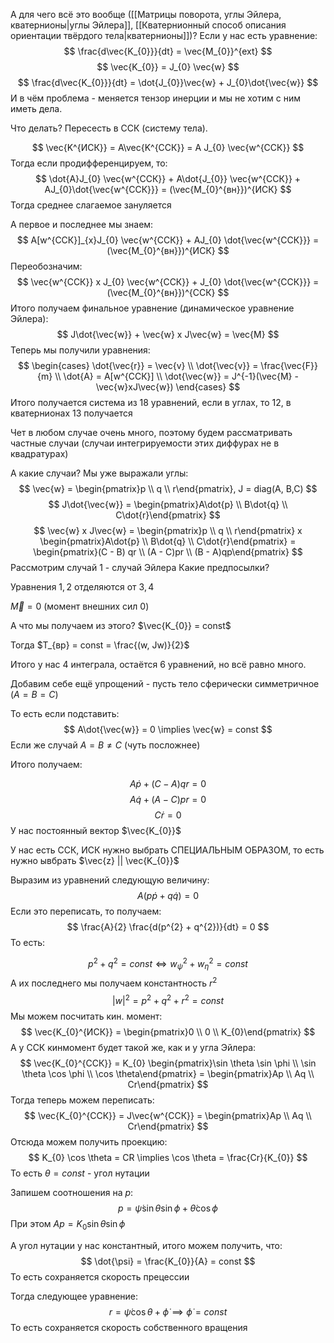 А для чего всё это вообще ([[Матрицы поворота, углы Эйлера, кватернионы|углы Эйлера]], [[Кватернионный способ описания ориентации твёрдого тела|кватернионы]])? Если у нас есть уравнение:
$$
\frac{d\vec{K_{0}}}{dt} = \vec{M_{0}}^{ext}
$$
$$
\vec{K_{0}} = J_{0} \vec{w}
$$
$$
\frac{d\vec{K_{0}}}{dt} = \dot{J_{0}}\vec{w} + J_{0}\dot{\vec{w}}
$$
И в чём проблема - меняется тензор инерции и мы не хотим с ним иметь дела.

Что делать? Пересесть в ССК (систему тела).

$$
\vec{K^{ИСК}} = A\vec{K^{ССК}} = A J_{0} \vec{w^{ССК}}
$$
Тогда если продифференцируем, то:
$$
\dot{A}J_{0} \vec{w^{ССК}} + A\dot{J_{0}} \vec{w^{ССК}} + AJ_{0}\dot{\vec{w^{ССК}}} = (\vec{M_{0}^{вн}})^{ИСК}
$$
Тогда среднее слагаемое зануляется

А первое и последнее мы знаем:
$$
A[w^{ССК}]_{x}J_{0} \vec{w^{ССК}} + AJ_{0} \dot{\vec{w^{ССК}}} = (\vec{M_{0}^{вн}})^{ИСК}
$$
Переобозначим:
$$
\vec{w^{ССК}} x J_{0} \vec{w^{ССК}} + J_{0} \dot{\vec{w^{ССК}}} = (\vec{M_{0}^{вн}})^{ССК}
$$
Итого получаем финальное уравнение (динамическое уравнение Эйлера):
$$
J\dot{\vec{w}} + \vec{w} x J\vec{w} = \vec{M}
$$
Теперь мы получили уравнения:
$$
\begin{cases}
\dot{\vec{r}} = \vec{v} \\
\dot{\vec{v}} = \frac{\vec{F}}{m} \\
\dot{A} = A[w^{ССК}] \\
\dot{\vec{w}} = J^{-1}(\vec{M} - \vec{w}xJ\vec{w})
\end{cases}
$$
Итого получается система из 18 уравнений, если в углах, то 12, в кватернионах 13 получается

Чет в любом случае очень много, поэтому будем рассматривать частные случаи (случаи интегрируемости этих диффурах не в квадратурах)

А какие случаи? Мы уже выражали углы:
$$
\vec{w} = \begin{pmatrix}p \\ q \\ r\end{pmatrix}, J = diag(A, B,C)
$$
$$
J\dot{\vec{w}} = \begin{pmatrix}A\dot{p} \\ B\dot{q} \\ C\dot{r}\end{pmatrix}
$$
$$
\vec{w} x J\vec{w} = \begin{pmatrix}p \\ q \\ r\end{pmatrix} x \begin{pmatrix}A\dot{p} \\ B\dot{q} \\ C\dot{r}\end{pmatrix} = \begin{pmatrix}(C - B) qr \\ (A - C)pr \\ (B - A)qp\end{pmatrix}
$$
Рассмотрим случай 1 - случай Эйлера
Какие предпосылки?

Уравнения $1, 2$ отделяются от $3, 4$

$\vec{M} = 0$ (момент внешних сил 0)

А что мы получаем из этого? $\vec{K_{0}} = const$

Тогда $T_{вр} = const = \frac{(w, Jw)}{2}$

Итого у нас 4 интеграла, остаётся 6 уравнений, но всё равно много.

Добавим себе ещё упрощений - пусть тело сферически симметричное ($A = B = C$)

То есть если подставить:
$$
A\dot{\vec{w}} = 0 \implies \vec{w} = const
$$
Если же случай $A = B \ne C$ (чуть посложнее)

Итого получаем:

$$
A\dot{p} + (C - A)qr = 0
$$
$$
A\dot{q} + (A - C)pr = 0
$$
$$
C\dot{r} = 0
$$
У нас постоянный вектор $\vec{K_{0}}$

У нас есть ССК, ИСК нужно выбрать СПЕЦИАЛЬНЫМ ОБРАЗОМ, то есть нужно ывбрать $\vec{z} || \vec{K_{0}}$

Выразим из уравнений следующую величину:
$$
A(p\dot{p} + q\dot{q}) = 0
$$
Если это переписать, то получаем:
$$
\frac{A}{2} \frac{d(p^{2} + q^{2})}{dt} = 0
$$
То есть:

$$
p^{2} + q^{2} = const \iff w_{\psi}^{2} + w_{\eta}^{2} = const
$$
А их последнего мы получаем константность $r^{2}$
$$
|w|^{2} = p^{2} + q^{2} + r^{2} = const
$$
Мы можем посчитать кин. момент:
$$
\vec{K_{0}^{ИСК}} = \begin{pmatrix}0 \\ 0 \\ K_{0}\end{pmatrix}
$$
А у ССК кинмомент будет такой же, как и у угла Эйлера:
$$
\vec{K_{0}^{ССК}} = K_{0} \begin{pmatrix}\sin \theta \sin \phi \\ \sin \theta \cos \phi \\ \cos \theta\end{pmatrix} = \begin{pmatrix}Ap \\ Aq \\ Cr\end{pmatrix}
$$
Тогда теперь можем переписать:
$$
\vec{K_{0}^{ССК}} = J\vec{w^{ССК}} = \begin{pmatrix}Ap \\ Aq \\ Cr\end{pmatrix}
$$
Отсюда можем получить проекцию:
$$
K_{0} \cos \theta = CR \implies \cos \theta = \frac{Cr}{K_{0}}
$$
То есть $\theta = const$ - угол нутации

Запишем соотношения на $p$:
$$
p = \dot{\psi} \sin \theta \sin \phi + \dot{\theta}\cos \phi
$$
При этом $Ap = K_{0} \sin \theta \sin \phi$

А угол нутации у нас константный, итого можем получить, что:
$$
\dot{\psi} = \frac{K_{0}}{A} = const
$$
То есть сохраняется скорость прецессии

Тогда следующее уравнение:
$$
r = \dot{\psi} \cos \theta + \dot{\phi} \implies \dot{\phi} = const
$$
То есть сохраняется скорость собственного вращения
